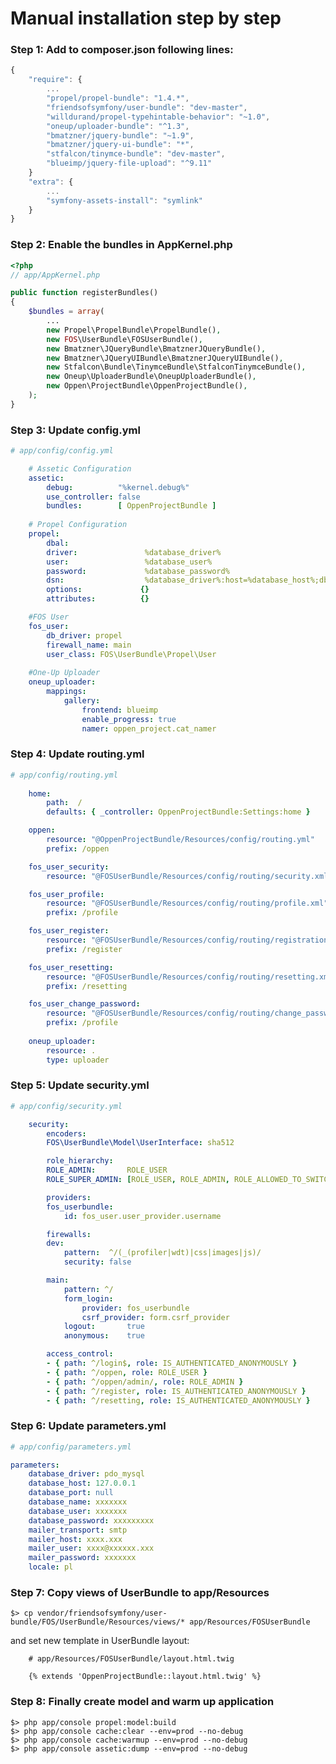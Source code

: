 Manual installation step by step
===============================

### Step 1: Add to composer.json following lines:

```js
{
	"require": {
		...
        "propel/propel-bundle": "1.4.*",
        "friendsofsymfony/user-bundle": "dev-master",
        "willdurand/propel-typehintable-behavior": "~1.0",        
		"oneup/uploader-bundle": "^1.3",
		"bmatzner/jquery-bundle": "~1.9",
		"bmatzner/jquery-ui-bundle": "*",
		"stfalcon/tinymce-bundle": "dev-master",
		"blueimp/jquery-file-upload": "^9.11"    
	}
	"extra": {
        ...
		"symfony-assets-install": "symlink"
	}
}
```
        
### Step 2: Enable the bundles in AppKernel.php

```php
<?php
// app/AppKernel.php

public function registerBundles()
{
    $bundles = array(
        ...
		new Propel\PropelBundle\PropelBundle(),
		new FOS\UserBundle\FOSUserBundle(),          
		new Bmatzner\JQueryBundle\BmatznerJQueryBundle(),
		new Bmatzner\JQueryUIBundle\BmatznerJQueryUIBundle(),
		new Stfalcon\Bundle\TinymceBundle\StfalconTinymceBundle(),
		new Oneup\UploaderBundle\OneupUploaderBundle(),
		new Oppen\ProjectBundle\OppenProjectBundle(),                        
    );
}
```
### Step 3: Update config.yml

```yaml
# app/config/config.yml

	# Assetic Configuration
	assetic:
	    debug:          "%kernel.debug%"
	    use_controller: false
	    bundles:        [ OppenProjectBundle ]
	    
	# Propel Configuration
	propel:
	    dbal:
		driver:               %database_driver%
		user:                 %database_user%
		password:             %database_password%
		dsn:                  %database_driver%:host=%database_host%;dbname=%database_name%;charset=UTF8
		options:             {}
		attributes:          {}

	#FOS User    
	fos_user:
	    db_driver: propel
	    firewall_name: main
	    user_class: FOS\UserBundle\Propel\User 
    
    #One-Up Uploader       
	oneup_uploader:
		mappings:
			gallery:
				frontend: blueimp 
				enable_progress: true
				namer: oppen_project.cat_namer
```

### Step 4: Update routing.yml
 
```yaml    
# app/config/routing.yml
    
	home:
	    path:  /
	    defaults: { _controller: OppenProjectBundle:Settings:home }

	oppen:
	    resource: "@OppenProjectBundle/Resources/config/routing.yml"
	    prefix: /oppen

	fos_user_security:
	    resource: "@FOSUserBundle/Resources/config/routing/security.xml"

	fos_user_profile:
	    resource: "@FOSUserBundle/Resources/config/routing/profile.xml"
	    prefix: /profile

	fos_user_register:
	    resource: "@FOSUserBundle/Resources/config/routing/registration.xml"
	    prefix: /register

	fos_user_resetting:
	    resource: "@FOSUserBundle/Resources/config/routing/resetting.xml"
	    prefix: /resetting

	fos_user_change_password:
	    resource: "@FOSUserBundle/Resources/config/routing/change_password.xml"
	    prefix: /profile       
 
	oneup_uploader:
		resource: .
		type: uploader
```

### Step 5: Update security.yml

```yaml       
# app/config/security.yml

	security:
	    encoders:
		FOS\UserBundle\Model\UserInterface: sha512    

	    role_hierarchy:
		ROLE_ADMIN:       ROLE_USER
		ROLE_SUPER_ADMIN: [ROLE_USER, ROLE_ADMIN, ROLE_ALLOWED_TO_SWITCH]

	    providers:
		fos_userbundle:
		    id: fos_user.user_provider.username

	    firewalls:
		dev:
		    pattern:  ^/(_(profiler|wdt)|css|images|js)/
		    security: false

		main:
		    pattern: ^/
		    form_login:
		        provider: fos_userbundle
		        csrf_provider: form.csrf_provider
		    logout:       true
		    anonymous:    true

	    access_control:
		- { path: ^/login$, role: IS_AUTHENTICATED_ANONYMOUSLY }
		- { path: ^/oppen, role: ROLE_USER }
		- { path: ^/oppen/admin/, role: ROLE_ADMIN }        
		- { path: ^/register, role: IS_AUTHENTICATED_ANONYMOUSLY }
		- { path: ^/resetting, role: IS_AUTHENTICATED_ANONYMOUSLY }
```

### Step 6: Update parameters.yml

```yaml
# app/config/parameters.yml

parameters:
    database_driver: pdo_mysql
    database_host: 127.0.0.1
    database_port: null
    database_name: xxxxxxx
    database_user: xxxxxxx
    database_password: xxxxxxxxx
    mailer_transport: smtp
    mailer_host: xxxx.xxx
    mailer_user: xxxx@xxxxxx.xxx
    mailer_password: xxxxxxx
    locale: pl
```

### Step 7: Copy views of UserBundle to app/Resources

	$> cp vendor/friendsofsymfony/user-bundle/FOS/UserBundle/Resources/views/* app/Resources/FOSUserBundle

and set new template in UserBundle layout:

``` twig
	# app/Resources/FOSUserBundle/layout.html.twig
	
	{% extends 'OppenProjectBundle::layout.html.twig' %}
```

### Step 8: Finally create model and warm up application	 
	
	$> php app/console propel:model:build
	$> php app/console cache:clear --env=prod --no-debug
	$> php app/console cache:warmup --env=prod --no-debug
	$> php app/console assetic:dump --env=prod --no-debug
	


